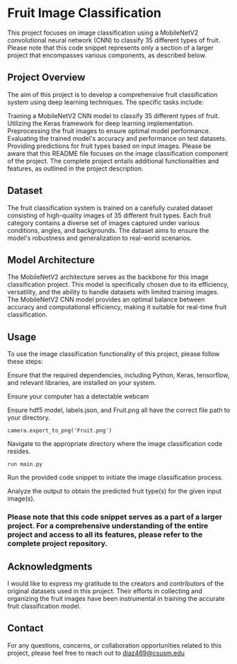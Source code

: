 # Fruit Image Classification

This project focuses on image classification using a MobileNetV2 convolutional neural network (CNN) to classify 35 different types of fruit. Please note that this code snippet represents only a section of a larger project that encompasses various components, as described below.

## Project Overview

The aim of this project is to develop a comprehensive fruit classification system using deep learning techniques. The specific tasks include:

Training a MobileNetV2 CNN model to classify 35 different types of fruit.
Utilizing the Keras framework for deep learning implementation.
Preprocessing the fruit images to ensure optimal model performance.
Evaluating the trained model's accuracy and performance on test datasets.
Providing predictions for fruit types based on input images.
Please be aware that this README file focuses on the image classification component of the project. The complete project entails additional functionalities and features, as outlined in the project description.

## Dataset
The fruit classification system is trained on a carefully curated dataset consisting of high-quality images of 35 different fruit types. Each fruit category contains a diverse set of images captured under various conditions, angles, and backgrounds. The dataset aims to ensure the model's robustness and generalization to real-world scenarios.

## Model Architecture
The MobileNetV2 architecture serves as the backbone for this image classification project. This model is specifically chosen due to its efficiency, versatility, and the ability to handle datasets with limited training images. The MobileNetV2 CNN model provides an optimal balance between accuracy and computational efficiency, making it suitable for real-time fruit classification.

## Usage
To use the image classification functionality of this project, please follow these steps:

Ensure that the required dependencies, including Python, Keras, tensorflow, and relevant libraries, are installed on your system.

Ensure your computer has a detectable webcam 

Ensure hdf5 model, labels.json, and Fruit.png all have the correct file path to your directory.

```
camera.export_to_png('Fruit.png')
``` 

Navigate to the appropriate directory where the image classification code resides.

```
run main.py
```

Run the provided code snippet to initiate the image classification process.

Analyze the output to obtain the predicted fruit type(s) for the given input image(s).

### Please note that this code snippet serves as a part of a larger project. For a comprehensive understanding of the entire project and access to all its features, please refer to the complete project repository.

## Acknowledgments

I would like to express my gratitude to the creators and contributors of the original datasets used in this project. Their efforts in collecting and organizing the fruit images have been instrumental in training the accurate fruit classification model.

## Contact
For any questions, concerns, or collaboration opportunities related to this project, please feel free to reach out to diaz469@csusm.edu
